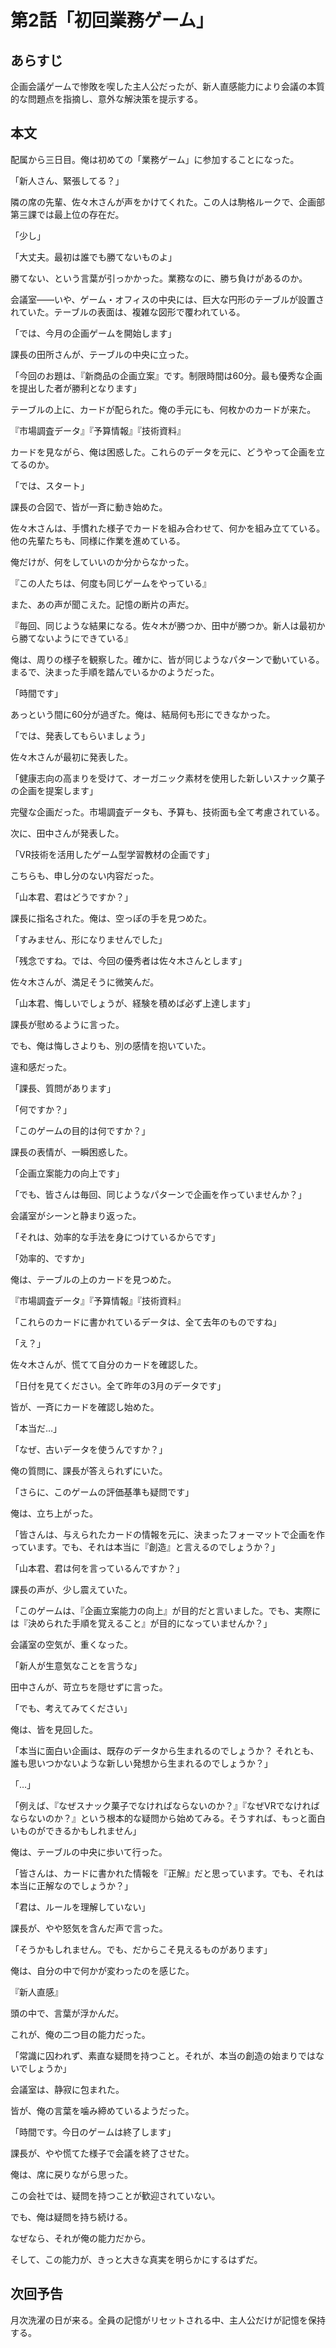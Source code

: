 # 第2話「初回業務ゲーム」

## あらすじ
企画会議ゲームで惨敗を喫した主人公だったが、新人直感能力により会議の本質的な問題点を指摘し、意外な解決策を提示する。

## 本文

配属から三日目。俺は初めての「業務ゲーム」に参加することになった。

「新人さん、緊張してる？」

隣の席の先輩、佐々木さんが声をかけてくれた。この人は駒格ルークで、企画部第三課では最上位の存在だ。

「少し」

「大丈夫。最初は誰でも勝てないものよ」

勝てない、という言葉が引っかかった。業務なのに、勝ち負けがあるのか。

会議室——いや、ゲーム・オフィスの中央には、巨大な円形のテーブルが設置されていた。テーブルの表面は、複雑な図形で覆われている。

「では、今月の企画ゲームを開始します」

課長の田所さんが、テーブルの中央に立った。

「今回のお題は、『新商品の企画立案』です。制限時間は60分。最も優秀な企画を提出した者が勝利となります」

テーブルの上に、カードが配られた。俺の手元にも、何枚かのカードが来た。

『市場調査データ』『予算情報』『技術資料』

カードを見ながら、俺は困惑した。これらのデータを元に、どうやって企画を立てるのか。

「では、スタート」

課長の合図で、皆が一斉に動き始めた。

佐々木さんは、手慣れた様子でカードを組み合わせて、何かを組み立てている。他の先輩たちも、同様に作業を進めている。

俺だけが、何をしていいのか分からなかった。

『この人たちは、何度も同じゲームをやっている』

また、あの声が聞こえた。記憶の断片の声だ。

『毎回、同じような結果になる。佐々木が勝つか、田中が勝つか。新人は最初から勝てないようにできている』

俺は、周りの様子を観察した。確かに、皆が同じようなパターンで動いている。まるで、決まった手順を踏んでいるかのようだった。

「時間です」

あっという間に60分が過ぎた。俺は、結局何も形にできなかった。

「では、発表してもらいましょう」

佐々木さんが最初に発表した。

「健康志向の高まりを受けて、オーガニック素材を使用した新しいスナック菓子の企画を提案します」

完璧な企画だった。市場調査データも、予算も、技術面も全て考慮されている。

次に、田中さんが発表した。

「VR技術を活用したゲーム型学習教材の企画です」

こちらも、申し分のない内容だった。

「山本君、君はどうですか？」

課長に指名された。俺は、空っぽの手を見つめた。

「すみません、形になりませんでした」

「残念ですね。では、今回の優秀者は佐々木さんとします」

佐々木さんが、満足そうに微笑んだ。

「山本君、悔しいでしょうが、経験を積めば必ず上達します」

課長が慰めるように言った。

でも、俺は悔しさよりも、別の感情を抱いていた。

違和感だった。

「課長、質問があります」

「何ですか？」

「このゲームの目的は何ですか？」

課長の表情が、一瞬困惑した。

「企画立案能力の向上です」

「でも、皆さんは毎回、同じようなパターンで企画を作っていませんか？」

会議室がシーンと静まり返った。

「それは、効率的な手法を身につけているからです」

「効率的、ですか」

俺は、テーブルの上のカードを見つめた。

『市場調査データ』『予算情報』『技術資料』

「これらのカードに書かれているデータは、全て去年のものですね」

「え？」

佐々木さんが、慌てて自分のカードを確認した。

「日付を見てください。全て昨年の3月のデータです」

皆が、一斉にカードを確認し始めた。

「本当だ…」

「なぜ、古いデータを使うんですか？」

俺の質問に、課長が答えられずにいた。

「さらに、このゲームの評価基準も疑問です」

俺は、立ち上がった。

「皆さんは、与えられたカードの情報を元に、決まったフォーマットで企画を作っています。でも、それは本当に『創造』と言えるのでしょうか？」

「山本君、君は何を言っているんですか？」

課長の声が、少し震えていた。

「このゲームは、『企画立案能力の向上』が目的だと言いました。でも、実際には『決められた手順を覚えること』が目的になっていませんか？」

会議室の空気が、重くなった。

「新人が生意気なことを言うな」

田中さんが、苛立ちを隠せずに言った。

「でも、考えてみてください」

俺は、皆を見回した。

「本当に面白い企画は、既存のデータから生まれるのでしょうか？ それとも、誰も思いつかないような新しい発想から生まれるのでしょうか？」

「…」

「例えば、『なぜスナック菓子でなければならないのか？』『なぜVRでなければならないのか？』という根本的な疑問から始めてみる。そうすれば、もっと面白いものができるかもしれません」

俺は、テーブルの中央に歩いて行った。

「皆さんは、カードに書かれた情報を『正解』だと思っています。でも、それは本当に正解なのでしょうか？」

「君は、ルールを理解していない」

課長が、やや怒気を含んだ声で言った。

「そうかもしれません。でも、だからこそ見えるものがあります」

俺は、自分の中で何かが変わったのを感じた。

『新人直感』

頭の中で、言葉が浮かんだ。

これが、俺の二つ目の能力だった。

「常識に囚われず、素直な疑問を持つこと。それが、本当の創造の始まりではないでしょうか」

会議室は、静寂に包まれた。

皆が、俺の言葉を噛み締めているようだった。

「時間です。今日のゲームは終了します」

課長が、やや慌てた様子で会議を終了させた。

俺は、席に戻りながら思った。

この会社では、疑問を持つことが歓迎されていない。

でも、俺は疑問を持ち続ける。

なぜなら、それが俺の能力だから。

そして、この能力が、きっと大きな真実を明らかにするはずだ。

## 次回予告
月次洗濯の日が来る。全員の記憶がリセットされる中、主人公だけが記憶を保持する。